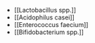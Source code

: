 - [[Lactobacillus spp.]]
- [[Acidophilus casei]]
- [[Enterococcus faecium]]
- [[Bifidobacterium spp.]]

